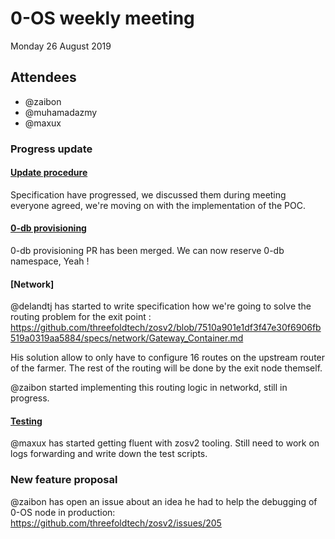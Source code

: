 # 0-OS weekly meeting

Monday 26 August 2019

## Attendees

- @zaibon
- @muhamadazmy
- @maxux

### Progress update

#### [Update procedure](https://github.com/threefoldtech/zosv2/pull/208)

Specification have progressed, we discussed them during meeting everyone agreed, we're moving on with the implementation of the POC.

#### [0-db provisioning](https://github.com/threefoldtech/zosv2/issues/144)

0-db provisioning PR has been merged. We can now reserve 0-db namespace, Yeah !

#### [Network]

@delandtj has started to write specification how we're going to solve the routing problem for the exit point : https://github.com/threefoldtech/zosv2/blob/7510a901e1df3f47e30f6906fb519a0319aa5884/specs/network/Gateway_Container.md

His solution allow to only have to configure 16 routes on the upstream router of the farmer. 
The rest of the routing will be done by the exit node themself.

@zaibon started implementing this routing logic in networkd, still in progress.

#### [Testing](https://github.com/threefoldtech/zosv2/issues/195)

@maxux has started getting fluent with zosv2 tooling. Still need to work on logs forwarding and write down the test scripts.

### New feature proposal

@zaibon has open an issue about an idea he had to help the debugging of 0-OS node in production: https://github.com/threefoldtech/zosv2/issues/205
